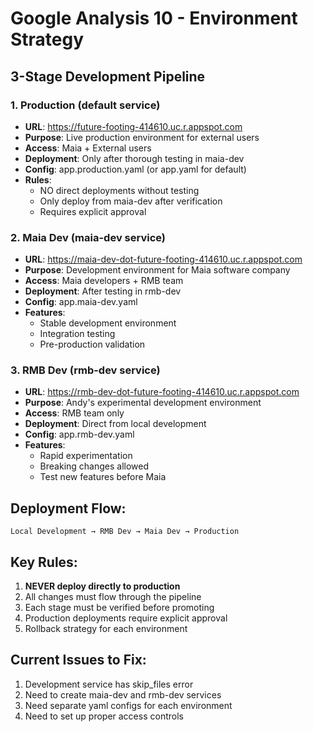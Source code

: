 # Google Analysis 10 - Environment Strategy

## 3-Stage Development Pipeline

### 1. **Production** (default service)
- **URL**: https://future-footing-414610.uc.r.appspot.com
- **Purpose**: Live production environment for external users
- **Access**: Maia + External users
- **Deployment**: Only after thorough testing in maia-dev
- **Config**: app.production.yaml (or app.yaml for default)
- **Rules**: 
  - NO direct deployments without testing
  - Only deploy from maia-dev after verification
  - Requires explicit approval

### 2. **Maia Dev** (maia-dev service)
- **URL**: https://maia-dev-dot-future-footing-414610.uc.r.appspot.com
- **Purpose**: Development environment for Maia software company
- **Access**: Maia developers + RMB team
- **Deployment**: After testing in rmb-dev
- **Config**: app.maia-dev.yaml
- **Features**:
  - Stable development environment
  - Integration testing
  - Pre-production validation

### 3. **RMB Dev** (rmb-dev service)
- **URL**: https://rmb-dev-dot-future-footing-414610.uc.r.appspot.com
- **Purpose**: Andy's experimental development environment
- **Access**: RMB team only
- **Deployment**: Direct from local development
- **Config**: app.rmb-dev.yaml
- **Features**:
  - Rapid experimentation
  - Breaking changes allowed
  - Test new features before Maia

## Deployment Flow:
```
Local Development → RMB Dev → Maia Dev → Production
```

## Key Rules:
1. **NEVER deploy directly to production**
2. All changes must flow through the pipeline
3. Each stage must be verified before promoting
4. Production deployments require explicit approval
5. Rollback strategy for each environment

## Current Issues to Fix:
1. Development service has skip_files error
2. Need to create maia-dev and rmb-dev services
3. Need separate yaml configs for each environment
4. Need to set up proper access controls